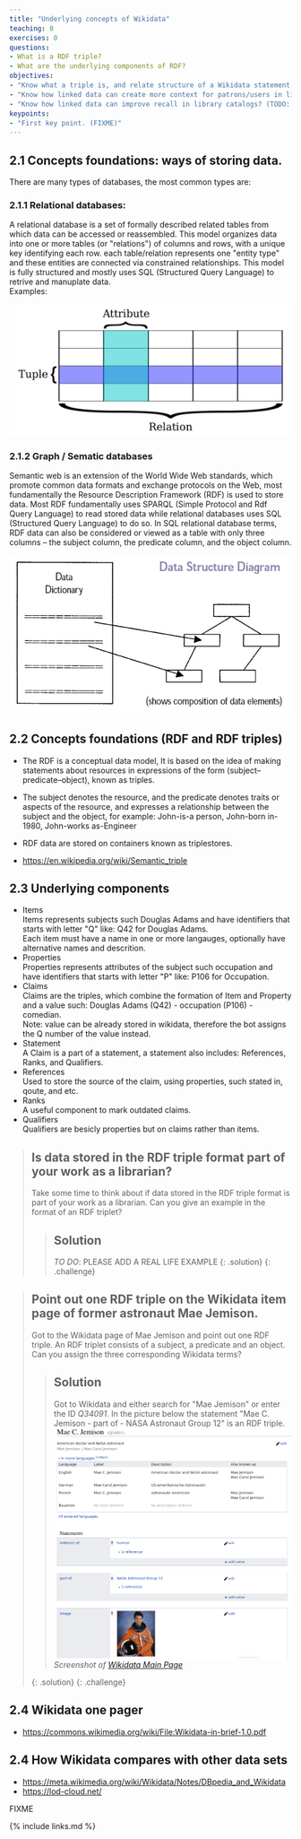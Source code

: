 ```yaml
---
title: "Underlying concepts of Wikidata"
teaching: 0
exercises: 0
questions:
- What is a RDF triple?
- What are the underlying components of RDF?
objectives:
- "Know what a triple is, and relate structure of a Wikidata statement to traditional metadata field structure"
- "Know how linked data can create more context for patrons/users in library catalogs"
- "Know how linked data can improve recall in library catalogs? (TODO: Check if we want to address this here)." 
keypoints:
- "First key point. (FIXME)"
---
```


## 2.1 Concepts foundations: ways of storing data.
There are many types of databases, the most common types are:

### 2.1.1 Relational databases:  
A relational database is a set of formally described related tables from which data can be accessed or reassembled. This model organizes data into one or more tables (or "relations") of columns and rows, with a unique key identifying each row. each table/relation represents one "entity type" and these entities are connected via constrained relationships. This model is fully structured and mostly uses SQL (Structured Query Language) to retrive and manuplate data.  
Examples: 
 
![relational database](../fig/Relational_database_terms.svg.png)
 
### 2.1.2 Graph / Sematic databases  
Semantic web is an extension of the World Wide Web standards, which promote common data formats and exchange protocols on the Web, most fundamentally the Resource Description Framework (RDF) is used to store data. Most RDF fundamentally uses SPARQL (Simple Protocol and Rdf Query Language) to read stored data while relational databases uses SQL (Structured Query Language) to do so. In SQL relational database terms, RDF data can also be considered or viewed as a table with only three columns – the subject column, the predicate column, and the object column.  
 
![data structure diagram](../fig/Data_Structure_Diagram.jpg)

## 2.2 Concepts foundations (RDF and RDF triples)

 - The RDF is a conceptual data model, It is based on the idea of making statements about resources in expressions of the form (subject–predicate–object), known as triples.  
 - The subject denotes the resource, and the predicate denotes traits or aspects of the resource, and expresses a relationship between the subject and the object, for example: John-is-a person, John-born in-1980, John-works as-Engineer  
 - RDF data are stored on containers known as triplestores.  

- https://en.wikipedia.org/wiki/Semantic_triple

## 2.3 Underlying components
- Items  
Items represents subjects such Douglas Adams and have identifiers that starts with letter "Q" like: Q42 for Douglas Adams.  
Each item must have a name in one or more langauges, optionally have alternative names and descrition.
- Properties  
Properties represents attributes of the subject such occupation and have identifiers that starts with letter "P" like: P106 for Occupation.  
- Claims  
Claims are the triples, which combine the formation of Item and Property and a value such:
Douglas Adams (Q42) - occupation (P106) - comedian.  
Note: value can be already stored in wikidata, therefore the bot assigns the Q number of the value instead.  
- Statement  
A Claim is a part of a statement, a statement also includes: References, Ranks, and Qualifiers.  
- References  
Used to store the source of the claim, using properties, such stated in, qoute, and etc.  
- Ranks  
A useful component to mark outdated claims.  
 - Qualifiers  
Qualifiers are besicly properties but on claims rather than items.  

> ## Is data stored in the RDF triple format part of your work as a librarian? 
>
> Take some time to think about if data stored in the RDF triple format 
> is part of your work as a librarian. Can you give an example in the format of an RDF triplet?  
> > ## Solution
> > *TO DO*: PLEASE ADD A REAL LIFE EXAMPLE
> {: .solution}
{: .challenge}

> ## Point out one RDF triple on the Wikidata item page of former astronaut Mae Jemison. 
>
> Got to the Wikidata page of Mae Jemison and point out one RDF triple. 
> An RDF triplet consists of a subject, a predicate and an object. 
> Can you assign the three corresponding Wikidata terms?
> 
> > ## Solution
> > Got to Wikidata and either search for "Mae Jemison" or enter the ID *Q34091*. 
> > In the picture below the statement "Mae C. Jemison - part of - NASA Astronaut Group 12" is an RDF triple. 
> > ![Wikidata_Main_Page](../fig/Mae_Jemison_Wikidata.png)  
> >  *Screenshot of [Wikidata Main Page](https://www.wikidata.org/wiki/Q34091)*
> >
> {: .solution}
{: .challenge}

## 2.4 Wikidata one pager
- https://commons.wikimedia.org/wiki/File:Wikidata-in-brief-1.0.pdf

## 2.4 How Wikidata compares with other data sets 

- https://meta.wikimedia.org/wiki/Wikidata/Notes/DBpedia_and_Wikidata
- https://lod-cloud.net/


FIXME

{% include links.md %}
